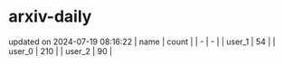 # arxiv-daily
updated on 2024-07-19 08:16:22
| name | count |
| - | - |
| user_1 | 54 |
| user_0 | 210 |
| user_2 | 90 |
